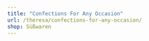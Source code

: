 ```yaml
---
title: "Confections For Any Occasion"
url: /theresa/confections-for-any-occasion/
shop: Süßwaren
---
```

